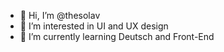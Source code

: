 - 👋 Hi, I’m @thesolav
- 👀 I’m interested in UI and UX design 
- 🌱 I’m currently learning Deutsch and Front-End

<!---
thesolav/thesolav is a ✨ special ✨ repository because its `README.md` (this file) appears on your GitHub profile.
You can click the Preview link to take a look at your changes.
--->
